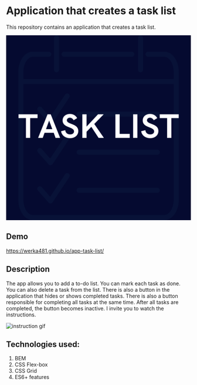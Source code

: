 # Application that creates a task list
This repository contains an application that creates a task list.

![share](images/share.png)
## Demo
https://werka481.github.io/app-task-list/
## Description
The app allows you to add a to-do list. You can mark each task as done. You can also delete a task from the list. There is also a button in the application that hides or shows completed tasks. There is also a button responsible for completing all tasks at the same time. After all tasks are completed, the button becomes inactive. I invite you to watch the instructions.

![instruction gif]()
## Technologies used:
1. BEM
2. CSS Flex-box
4. CSS Grid
3. ES6+ features

